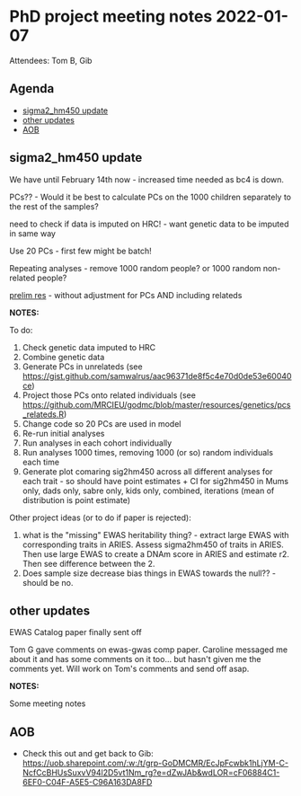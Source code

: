 # PhD project meeting notes 2022-01-07

Attendees: Tom B, Gib

## Agenda

* [sigma2_hm450 update](#item1) 
* [other updates](#item2)
* [AOB](#aob)

## sigma2_hm450 update <a name="item1"></a>

We have until February 14th now - increased time needed as bc4 is down.

PCs?? - Would it be best to calculate PCs on the 1000 children separately to the rest of the samples?

need to check if data is imputed on HRC! - want genetic data to be imputed in same way 

Use 20 PCs - first few might be batch!

Repeating analyses - remove 1000 random people? or 1000 random non-related people?

[prelim res](new-cohorts-vs-fom1-estimates.png) - without adjustment for PCs AND including relateds

__NOTES:__

To do:

1. Check genetic data imputed to HRC
2. Combine genetic data
3. Generate PCs in unrelateds (see https://gist.github.com/samwalrus/aac96371de8f5c4e70d0de53e60040ce)
4. Project those PCs onto related individuals (see https://github.com/MRCIEU/godmc/blob/master/resources/genetics/pcs_relateds.R)
5. Change code so 20 PCs are used in model
6. Re-run initial analyses 
7. Run analyses in each cohort individually
8. Run analyses 1000 times, removing 1000 (or so) random individuals each time
9. Generate plot comaring sig2hm450 across all different analyses for each trait - so should have point estimates + CI for sig2hm450 in Mums only, dads only, sabre only, kids only, combined, iterations (mean of distribution is point estimate)

Other project ideas (or to do if paper is rejected):

1. what is the "missing" EWAS heritability thing? - extract large EWAS with corresponding traits in ARIES. Assess sigma2hm450 of traits in ARIES. Then use large EWAS to create a DNAm score in ARIES and estimate r2. Then see difference between the 2.
2. Does sample size decrease bias things in EWAS towards the null?? - should be no.

## other updates <a name="item2"></a>

EWAS Catalog paper finally sent off

Tom G gave comments on ewas-gwas comp paper. Caroline messaged me about it and has some comments on it too... but hasn't given me the comments yet. Will work on Tom's comments and send off asap. 

__NOTES:__

Some meeting notes

## AOB <a name="aob"></a>

* Check this out and get back to Gib: https://uob.sharepoint.com/:w:/t/grp-GoDMCMR/EcJpFcwbk1hLjYM-C-NcfCcBHUsSuxvV94l2D5vt1Nm_rg?e=dZwJAb&wdLOR=cF06884C1-6EF0-C04F-A5E5-C96A163DA8FD 